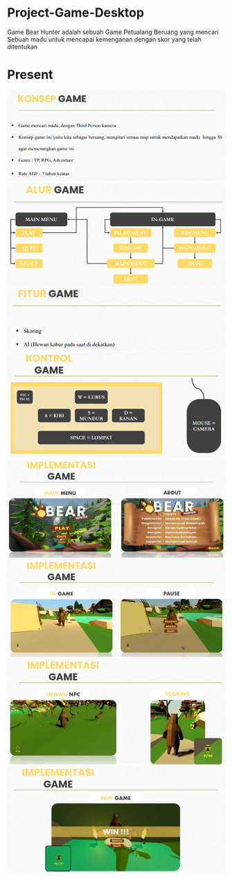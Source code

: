# Project-Game-Desktop
Game Bear Hunter adalah sebuah Game Petualang Beruang yang mencari Sebuah madu untuk mencapai kemenganan dengan skor yang telah ditentukan

# Present
![](Present/Concept.PNG)
![](Present/Plot.PNG)
![](Present/Features.PNG)
![](Present/Control.PNG)
![](Present/ImplementationMenuandAbout.PNG)
![](Present/ImplementationGame1.PNG)
![](Present/ImplementationGame2.PNG)
![](Present/ImplementationWINGame.PNG)

